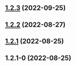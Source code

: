## [1.2.3](https://github.com/wuaixiaoyao/npm-demo/compare/v1.2.2...v1.2.3) (2022-09-25)



## [1.2.2](https://github.com/wuaixiaoyao/npm-demo/compare/v1.2.1...v1.2.2) (2022-08-27)



## [1.2.1](https://github.com/wuaixiaoyao/npm-demo/compare/v1.2.1-0...v1.2.1) (2022-08-25)



## 1.2.1-0 (2022-08-25)



